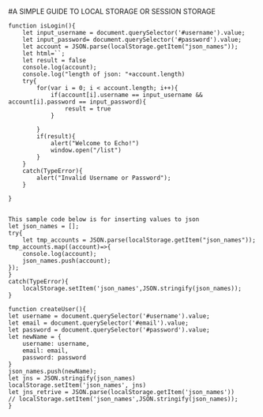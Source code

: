 #A SIMPLE GUIDE TO LOCAL STORAGE OR SESSION STORAGE


	function isLogin(){
        let input_username = document.querySelector('#username').value;
        let input_password= document.querySelector('#password').value;
        let account = JSON.parse(localStorage.getItem("json_names"));
        let html=``;
        let result = false
        console.log(account);
        console.log("length of json: "+account.length)
        try{
            for(var i = 0; i < account.length; i++){
                if(account[i].username == input_username && account[i].password == input_password){
                    result = true
                }
                
            }
            if(result){
                alert("Welcome to Echo!")
                window.open("/list")
            }
        }
        catch(TypeError){
            alert("Invalid Username or Password");
        }
        
	}


	This sample code below is for inserting values to json
	let json_names = [];
	try{
	    let tmp_accounts = JSON.parse(localStorage.getItem("json_names"));
    tmp_accounts.map((account)=>{
        console.log(account);
        json_names.push(account);
    });
	}
	catch(TypeError){
	    localStorage.setItem('json_names',JSON.stringify(json_names));
	}
	
	function createUser(){
	let username = document.querySelector('#username').value;
	let email = document.querySelector('#email').value;
	let password = document.querySelector('#password').value;
	let newName = {
	    username: username,
	    email: email,
	    password: password
	}
	json_names.push(newName);
	let jns = JSON.stringify(json_names)
	localStorage.setItem('json_names', jns)
	let jns_retrive = JSON.parse(localStorage.getItem('json_names'))
	// localStorage.setItem('json_names',JSON.stringify(json_names));
	}




